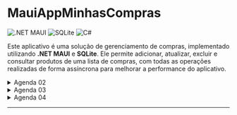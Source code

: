 # MauiAppMinhasCompras

![.NET MAUI](https://img.shields.io/badge/.NET%20MAUI-5C2D91?logo=.net&logoColor=white)
![SQLite](https://img.shields.io/badge/SQLite-003B57?logo=sqlite&logoColor=white)
![C#](https://img.shields.io/badge/C%23-239120?logo=csharp&logoColor=white)

Este aplicativo é uma solução de gerenciamento de compras, implementado utilizando **.NET MAUI** e **SQLite**. Ele permite adicionar, atualizar, excluir e consultar produtos de uma lista de compras, com todas as operações realizadas de forma assíncrona para melhorar a performance do aplicativo.

<details>
  <summary>Agenda 02</summary>

### Funcionalidades Implementadas

1. **Inserir Produto**
   - Método: `Insert(Produto p)`
   - Descrição: Insere um novo produto na tabela `Produto` do banco de dados.
   - Retorno: Número de registros inseridos.

2. **Atualizar Produto**
   - Método: `Update(Produto p)`
   - Descrição: Atualiza um produto existente no banco de dados, alterando os campos `Descricao`, `Quantidade` e `Preco` com base no `Id` do produto.
   - Retorno: Lista de produtos atualizados.

3. **Excluir Produto**
   - Método: `Delete(int id)`
   - Descrição: Exclui um produto com o `Id` especificado da tabela `Produto`.
   - Retorno: Número de registros excluídos.

4. **Obter Todos os Produtos**
   - Método: `GetAll()`
   - Descrição: Retorna todos os produtos armazenados na tabela `Produto`.
   - Retorno: Lista de todos os produtos.

5. **Buscar Produto**
   - Método: `Search(string q)`
   - Descrição: Realiza uma busca por produtos que contenham a string `q` na descrição.
   - Retorno: Lista de produtos encontrados.

### SQLite Database Helper

A classe `SQLiteDatabaseHelper` gerencia todas as operações de banco de dados, utilizando a biblioteca **SQLite-net-pcl**. Ela oferece métodos para inserir, atualizar, excluir, consultar e buscar produtos de forma assíncrona.

#### Atributos

- **_conn**: Instância de `SQLiteAsyncConnection` que gerencia a conexão com o banco de dados SQLite.

#### Construtor

- **SQLiteDatabaseHelper(string path)**: Inicializa a conexão com o banco de dados no caminho especificado e cria a tabela `Produto` se não existir.

</details>
<details>
  <summary>Agenda 03</summary>

### Funcionalidades Implementadas

1. **Acesso Centralizado ao Banco de Dados**
- O banco de dados agora é acessado de qualquer parte do app através de App.Db.
- O arquivo do banco (banco_sqlite_compras.db3) é armazenado no diretório local do dispositivo.

2. **Interface Aprimorada**
- A tela "Minhas Compras" (antes "ListaProduto") agora inclui botões na Toolbar:
- Somar (funcionalidade futura).
- Adicionar (leva à tela de cadastro de produtos).

3. **Cadastro de Produtos**
- A tela NovoProduto agora possui um formulário com os seguintes campos:
   - Descrição do Produto (txt_descricao).
   - Quantidade (txt_quantidade, teclado numérico).
   - Preço Unitário (txt_preco, teclado numérico).

     
- Um botão na Toolbar permite salvar o produto no banco de dados.
- Após a inserção, um alerta de sucesso é exibido.
</details>
<details>
  <summary>Agenda 04</summary>
 
Este projeto demonstra como implementar uma funcionalidade de busca dinâmica de produtos em uma interface de usuário utilizando o .NET MAUI. A busca é realizada com a ajuda do componente `SearchBar`, e os resultados são gerenciados e exibidos por meio de uma `ObservableCollection`. A integração entre essas duas ferramentas garante uma atualização automática da interface conforme o usuário digita seu termo de busca.

### Funcionalidades Implementadas

1. **Busca Dinâmica com SearchBar**: 
   - O `SearchBar` é utilizado para capturar o termo de busca inserido pelo usuário. 
   - Cada vez que o usuário digita algo, a lista de produtos é filtrada em tempo real.

2. **Filtragem de Produtos**: 
   - A lógica de busca é implementada no ViewModel, onde a lista original de produtos é comparada com o termo de busca.
   - Os produtos que correspondem ao termo de busca são selecionados e exibidos ao usuário.

3. **Atualização Automática da Interface**:
   - A lista de produtos é armazenada em uma `ObservableCollection`, que permite que a interface seja automaticamente atualizada sempre que a lista for alterada.
   - Qualquer modificação no filtro de produtos é refletida na interface imediatamente, sem necessidade de interações manuais.

4. **Interface com CollectionView**:
   - O `CollectionView` é utilizado para exibir a lista de produtos filtrados.
   - O `CollectionView` se atualiza automaticamente à medida que os dados na `ObservableCollection` mudam, garantindo uma experiência de usuário fluida e interativa.

</details>

-------

